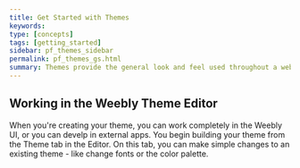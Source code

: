 ```yaml
---
title: Get Started with Themes
keywords:
type: [concepts]
tags: [getting_started]
sidebar: pf_themes_sidebar
permalink: pf_themes_gs.html
summary: Themes provide the general look and feel used throughout a website. While Weebly provides a number of great themes, you may find you want to change a few things in a theme. Or maybe you want to change everything! You can do those and everything in between. And once you're done, you can use it on your site or share with your client or friends. To get started, create a web site that you can use to test your theme. Then download our Base theme as a starting point, and start building from there! Or find a theme you mostly like and then change the things you don't. These docs will provide you with all you need to bring your design to the web.
---
```

## Working in the Weebly Theme Editor
When you're creating your theme, you can work completely in the Weebly UI, or you can develp in external apps. You begin building your theme from the Theme tab in the Editor. On this tab, you can make simple changes to an existing theme - like change fonts or the color palette.

